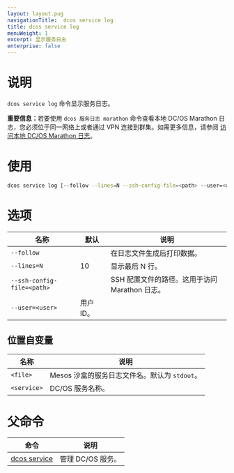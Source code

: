 ```yaml
---
layout: layout.pug
navigationTitle:  dcos service log
title: dcos service log
menuWeight: 1
excerpt: 显示服务日志
enterprise: false
---
```


# 说明

`dcos service log` 命令显示服务日志。

<p class="message--important"><strong>重要信息：</strong>若要使用 <code>dcos 服务日志 marathon</code> 命令查看本地 DC/OS Marathon 日志，您必须位于同一网络上或者通过 VPN 连接到群集。如需更多信息，请参阅 <a href="/1.12/monitoring/logging/quickstart/">访问本地 DC/OS Marathon 日志</a>。</p>

# 使用

```bash
dcos service log [--follow --lines=N --ssh-config-file=<path> --user=<user>] <service> [<file>]
```

# 选项

| 名称 | 默认 | 说明 |
|---------|-------------|-------------|
| `--follow` | | 在日志文件生成后打印数据。 |
| `--lines=N` | 10 | 显示最后 N 行。|
| `--ssh-config-file=<path>` | | SSH 配置文件的路径。这用于访问 Marathon 日志。|
| `--user=<user>` | 用户 ID。 | |

## 位置自变量

| 名称 | 说明 |
|---------|-------------|
| `<file>` | Mesos 沙盒的服务日志文件名。默认为 `stdout`。|
| `<service>` | DC/OS 服务名称。|

# 父命令

| 命令 | 说明 |
|---------|-------------|
| [dcos service](/cn/1.12/cli/command-reference/dcos-service/) | 管理 DC/OS 服务。|
